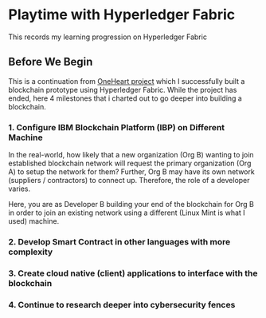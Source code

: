 # Playtime with Hyperledger Fabric
This records my learning progression on Hyperledger Fabric

## Before We Begin

This is a continuation from [OneHeart project](https://github.com/tkokhing/OneHeart/blob/main/README.md) which I successfully built a blockchain prototype using Hyperledger Fabric. While the project has ended, here 4 milestones that i charted out to go deeper into building a blockchain. 

### 1. Configure IBM Blockchain Platform (IBP) on Different Machine

In the real-world, how likely that a new organization (Org B) wanting to join established blockchain network will request the primary organization (Org A) to setup the network for them? Further, Org B may have its own network (suppliers / contractors) to connect up. Therefore, the role of a developer varies.

Here, you are as Developer B building your end of the blockchain for Org B in order to join an existing network using a different (Linux Mint is what I used) machine. 

### 2. Develop Smart Contract in other languages with more complexity 

### 3. Create cloud native (client) applications to interface with the blockchain

### 4. Continue to research deeper into cybersecurity fences 
